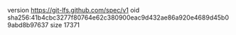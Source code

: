 version https://git-lfs.github.com/spec/v1
oid sha256:41b4cbc3277f80764e62c380900eac9d432ae86a920e4689d45b09abd8b97637
size 17371
